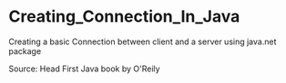 # Creating_Connection_In_Java

Creating a basic Connection between client and a server using java.net package



Source: Head First Java book by O'Reily